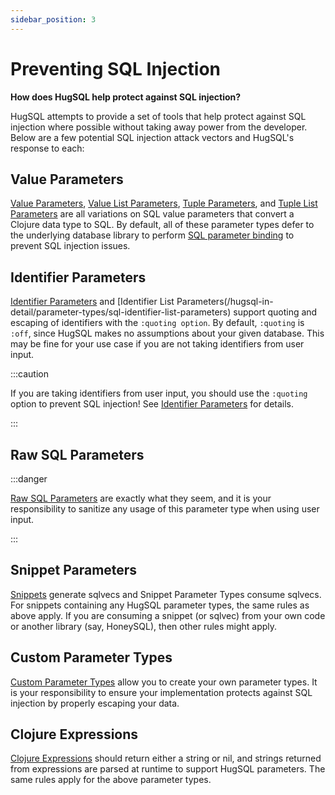 ```yaml
---
sidebar_position: 3
---
```


# Preventing SQL Injection

**How does HugSQL help protect against SQL injection?**

HugSQL attempts to provide a set of tools that help protect against SQL injection where possible without taking away power from the developer. Below are a few potential SQL injection attack vectors and HugSQL's response to each:

## Value Parameters

[Value Parameters](/hugsql-in-detail/parameter-types/sql-value-parameters), [Value List Parameters](/hugsql-in-detail/parameter-types/sql-value-list-parameters), [Tuple Parameters](/hugsql-in-detail/parameter-types/sql-tuple-parameters), and [Tuple List Parameters](/hugsql-in-detail/parameter-types/sql-tuple-list-parameters) are all variations on SQL value parameters that convert a Clojure data type to SQL. By default, all of these parameter types defer to the underlying database library to perform [SQL parameter binding](http://martinfowler.com/articles/web-security-basics.html#ParameterBindingToTheRescue) to prevent SQL injection issues.

## Identifier Parameters

[Identifier Parameters](/hugsql-in-detail/parameter-types/sql-identifier-parameters) and [Identifier List Parameters\(/hugsql-in-detail/parameter-types/sql-identifier-list-parameters) support quoting and escaping of identifiers with the `:quoting option`. By default, `:quoting` is `:off`, since HugSQL makes no assumptions about your given database. This may be fine for your use case if you are not taking identifiers from user input.

:::caution

If you are taking identifiers from user input, you should use the `:quoting` option to prevent SQL injection! See [Identifier Parameters](/hugsql-in-detail/parameter-types/sql-identifier-parameters) for details.

:::

## Raw SQL Parameters

:::danger

[Raw SQL Parameters](/hugsql-in-detail/parameter-types/sql-raw-parameters) are exactly what they seem, and it is your responsibility to sanitize any usage of this parameter type when using user input.

:::

## Snippet Parameters

[Snippets](/using-hugsql/composability/snippets) generate sqlvecs and Snippet Parameter Types consume sqlvecs. For snippets containing any HugSQL parameter types, the same rules as above apply. If you are consuming a snippet (or sqlvec) from your own code or another library (say, HoneySQL), then other rules might apply.

## Custom Parameter Types

[Custom Parameter Types](/hugsql-in-detail/parameter-types/custom-parameter-types) allow you to create your own parameter types. It is your responsibility to ensure your implementation protects against SQL injection by properly escaping your data.

## Clojure Expressions

[Clojure Expressions](/using-hugsql/composability/clojure-expressions) should return either a string or nil, and strings returned from expressions are parsed at runtime to support HugSQL parameters. The same rules apply for the above parameter types.
